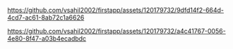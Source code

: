 https://github.com/vsahil2002/firstapp/assets/120179732/9dfd14f2-664d-4cd7-ac61-8ab72c1a6626


https://github.com/vsahil2002/firstapp/assets/120179732/a4c41767-0056-4e80-8f47-a03b4ecadbdc
